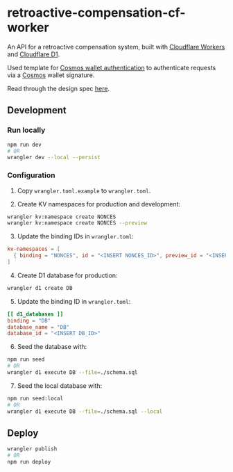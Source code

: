 # retroactive-compensation-cf-worker

An API for a retroactive compensation system, built with [Cloudflare
Workers](https://workers.cloudflare.com/) and [Cloudflare
D1](https://developers.cloudflare.com/d1/).

Used template for [Cosmos wallet
authentication](https://github.com/NoahSaso/cloudflare-worker-cosmos-auth) to
authenticate requests via a [Cosmos](https://cosmos.network) wallet signature.

Read through the design spec [here](./DESIGN.md).

## Development

### Run locally

```sh
npm run dev
# OR
wrangler dev --local --persist
```

### Configuration

1. Copy `wrangler.toml.example` to `wrangler.toml`.

2. Create KV namespaces for production and development:

```sh
wrangler kv:namespace create NONCES
wrangler kv:namespace create NONCES --preview
```

3. Update the binding IDs in `wrangler.toml`:

```toml
kv-namespaces = [
  { binding = "NONCES", id = "<INSERT NONCES_ID>", preview_id = "<INSERT NONCES_PREVIEW_ID>" }
]
```

4. Create D1 database for production:

```sh
wrangler d1 create DB
```

5. Update the binding ID in `wrangler.toml`:

```toml
[[ d1_databases ]]
binding = "DB"
database_name = "DB"
database_id = "<INSERT DB_ID>"
```

6. Seed the database with:

```sh
npm run seed
# OR
wrangler d1 execute DB --file=./schema.sql
```

7. Seed the local database with:

```sh
npm run seed:local
# OR
wrangler d1 execute DB --file=./schema.sql --local
```

## Deploy

```sh
wrangler publish
# OR
npm run deploy
```
